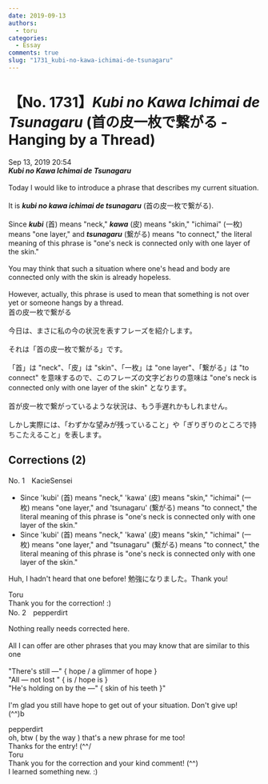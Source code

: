 ```yaml
---
date: 2019-09-13
authors:
  - toru
categories:
  - Essay
comments: true
slug: "1731_kubi-no-kawa-ichimai-de-tsunagaru"
---
```


# 【No. 1731】<strong><em>Kubi no Kawa Ichimai de Tsunagaru</em></strong> (首の皮一枚で繋がる - Hanging by a Thread)
<div class="date">Sep 13, 2019 20:54</div>
<div id="post"><div id="body_show_ori">
<strong><em>Kubi no Kawa Ichimai de Tsunagaru</em></strong><br/><br/>Today I would like to introduce a phrase that describes my current situation.<br/><br/>It is <strong><em>kubi no kawa ichimai de tsunagaru</em></strong> (首の皮一枚で繋がる).<br/><br/>Since <strong><em>kubi</em></strong> (首) means "neck," <strong><em>kawa</em></strong> (皮) means "skin," "ichimai" (一枚) means "one layer," and <strong><em>tsunagaru</em></strong> (繋がる) means "to connect," the literal meaning of this phrase is "one's neck is connected only with one layer of the skin."<br/><br/>You may think that such a situation where one's head and body are connected only with the skin is already hopeless.<br/><br/>However, actually, this phrase is used to mean that something is not over yet or someone hangs by a thread.
</div></div>

<!-- more -->

<div id="post_ja"><div id="body_show_mo">
首の皮一枚で繋がる<br/><br/>今日は、まさに私の今の状況を表すフレーズを紹介します。<br/><br/>それは「首の皮一枚で繋がる」です。<br/><br/>「首」は "neck"、「皮」は "skin"、「一枚」は "one layer"、「繋がる」は "to connect" を意味するので、このフレーズの文字どおりの意味は "one's neck is connected only with one layer of the skin" となります。<br/><br/>首が皮一枚で繋がっているような状況は、もう手遅れかもしれません。<br/><br/>しかし実際には、「わずかな望みが残っていること」や「ぎりぎりのところで持ちこたえること」を表します。
</div></div>

## Corrections (2)
<div id="block"><div class="first_name"> No. 1　<span class="just_name">KacieSensei</span></div><div id="block2">
<ul class="correction_field">
<li class="incorrect">Since 'kubi' (首) means "neck," 'kawa' (皮) means "skin," "ichimai" (一枚) means "one layer," and 'tsunagaru' (繋がる) means "to connect," the literal meaning of this phrase is "one's neck is connected only with one layer of the skin."</li>
<li class="corrected correct">
Since 'kubi' (首) means "neck," 'kawa' (皮) means "skin," "ichimai" (一枚) means "one layer," and <span class="f_blue">"tsunagaru"</span> (繋がる) means "to connect," the literal meaning of this phrase is "one's neck is connected only with one layer of the skin."
</li>
</ul>
<p class="comment_small">
 Huh, I hadn't heard that one before! 勉強になりました。Thank you!
</p>

</div><div class="name"><span class="just_name">Toru</span><br>
Thank you for the correction! :)
</div>
</div>
<div id="block"><div class="first_name"> No. 2　<span class="just_name">pepperdirt</span></div><div id="block2">
<p class="comment_small">
 Nothing really needs corrected here.
 <br/>
 <br/>
 All I can offer are other phrases that you may know that are similar to this one
 <br/>
 <br/>
 "There's still ―" { hope / a glimmer of hope  }
 <br/>
 "All ― not lost " { is / hope is }
 <br/>
 "He's holding on by the ―" { skin of his teeth }"
 <br/>
 <br/>
 I'm glad you still have hope to get out of your situation. Don't give up!
 <br/>
 (^^)b
</p>

</div><div class="name"><span class="just_name">pepperdirt</span><br>
oh, btw ( by the way ) that's a new phrase for me too!<br/>Thanks for the entry! (^^/
</div>
<div class="name"><span class="just_name">Toru</span><br>
Thank you for the correction and your kind comment! (^^)<br/>I learned something new. :)
</div>
</div>
